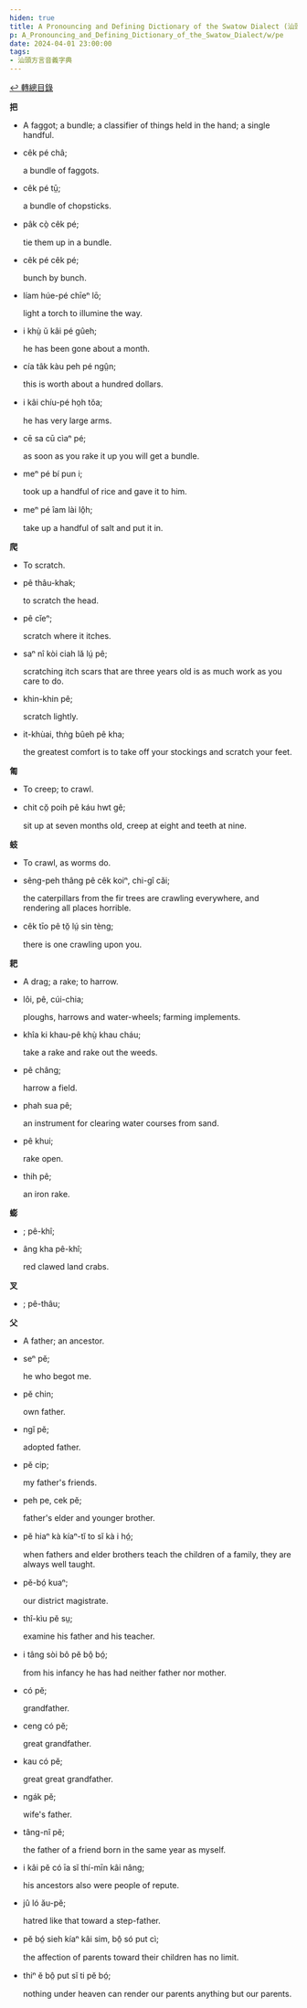 ```yaml
---
hiden: true
title: A Pronouncing and Defining Dictionary of the Swatow Dialect (汕頭方言音義字典) / pe
p: A_Pronouncing_and_Defining_Dictionary_of_the_Swatow_Dialect/w/pe
date: 2024-04-01 23:00:00
tags: 
- 汕頭方言音義字典
---
```


[↩️ 轉總目錄](/A_Pronouncing_and_Defining_Dictionary_of_the_Swatow_Dialect)


**把**
- A faggot; a bundle; a classifier of things held in the hand; a single handful.

- cêk pé châ;

  a bundle of faggots.

- cêk pé tṳ̄;

  a bundle of chopsticks.

- pâk cò̤ cêk pé;

  tie them up in a bundle.

- cêk pé cêk pé;

  bunch by bunch.

- líam húe-pé chīeⁿ lō;

  light a torch to illumine the way.

- i khṳ̀ ŭ kâi pé gûeh;

  he has been gone about a month.

- cía tâk kàu peh pé ngṳ̂n;

  this is worth about a hundred dollars.

- i kâi chíu-pé ho̤h tŏa;

  he has very large arms.

- cē sa cū cìaⁿ pé;

  as soon as you rake it up you will get a bundle.

- meⁿ pé bí pun i;

  took up a handful of rice and gave it to him.

- meⁿ pé îam lài lô̤h;

  take up a handful of salt and put it in.

**爬**
- To scratch.

- pê thâu-khak;

  to scratch the head.

- pê cĭeⁿ;

  scratch where it itches.

- saⁿ nî kòi ciah lă lṳ́ pê;

  scratching itch scars that are three years old is as much work as you care to do.

- khin-khin pê;

  scratch lightly.

- it-khùai, thǹg bûeh pê kha;

  the greatest comfort is to take off your stockings and scratch your feet. 

**匍**
- To creep; to crawl.

- chit cŏ̤ poih pê káu hwt gê;

  sit up at seven months old, creep at eight and teeth at nine.

**蚑**
- To crawl, as worms do.

- sêng-peh thâng pê cêk koiⁿ, chi-gî căi;

  the caterpillars from the fir trees are crawling everywhere, and rendering all places horrible.

- cêk tīo pê tŏ̤ lṳ́ sin tèng;

  there is one crawling upon you.

**耙**
- A drag; a rake; to harrow.

- lôi, pê, cúi-chia;

  ploughs, harrows and water-wheels; farming implements.

- khîa ki khau-pê khṳ̀ khau cháu;

  take a rake and rake out the weeds.

- pê châng;

  harrow a field.

- phah sua pê;

  an instrument for clearing water courses from sand.

- pê khui;

  rake open.

- thih pê;

  an iron rake.

**蟛**
- ; pê-khî;

- âng kha pê-khî;

  red clawed land crabs.

**叉**
- ; pê-thâu;



**父**
- A father; an ancestor.

- seⁿ pĕ;

  he who begot me.

- pĕ chin;

  own father.

- ngĭ pĕ;

  adopted father.

- pĕ cip;

  my father's friends.

- peh pe, cek pĕ;

  father's elder and younger brother.

- pĕ hiaⁿ kà kíaⁿ-tĭ to sĭ kà i hó̤;

  when fathers and elder brothers teach the children of a family, they are always well taught.

- pĕ-bó̤ kuaⁿ;

  our district magistrate.

- thî-kìu pĕ sṳ;

  examine his father and his teacher.

- i tâng sòi bô pĕ bô̤ bó̤;

  from his infancy he has had neither father nor mother.

- có pĕ;

  grandfather.

- ceng có pĕ;

  great grandfather.

- kau có pĕ;

  great great grandfather.

- ngák pĕ;

  wife's father.

- tâng-nî pĕ;

  the father of a friend born in the same year as myself.

- i kâi pĕ có īa sĭ thí-mīn kâi nâng;

  his ancestors also were people of repute.

- jû ló ău-pĕ;

  hatred like that toward a step-father.

- pĕ bó̤ sieh kíaⁿ kâi sim, bô̤ só put cì;

  the affection of parents toward their children has no limit.

- thiⁿ ĕ bô̤ put sĭ ti pĕ bó̤;

  nothing under heaven can render our parents anything but our parents.